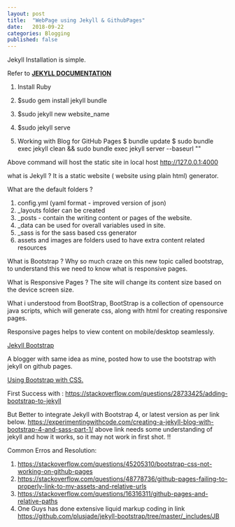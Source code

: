```yaml
---
layout: post
title:  "WebPage using Jekyll & GithubPages"
date:   2018-09-22
categories: Blogging
published: false
---
```


Jekyll Installation is simple.

Refer to
<b> <a href="https://jekyllrb.com/docs/" > JEKYLL DOCUMENTATION </a> </b>


1. Install Ruby
2. $sudo gem install jekyll bundle
3. $sudo jekyll new website_name
4. $sudo jekyll serve

5. Working with Blog for GitHub Pages
   $ bundle update
   $ sudo bundle exec jekyll clean && sudo bundle exec jekyll server --baseurl ""

Above command will host the static site in local host http://127.0.0.1:4000

what is Jekyll ?
It is a static website ( website using plain html) generator.

What are the default folders ?

1. config.yml (yaml format - improved version of json)
2. _layouts folder can be created
3. _posts - contain the writing content or pages of the website.
4. _data can be used for overall variables used in site.
5. _sass is for the sass based css generator
6. assets and images are folders used to have extra content related resources


What is Bootstrap ?
Why so much craze on this new topic called bootstrap, to understand this
we need to know what is responsive pages.



What is Responsive Pages ?
The site will change its content size based on the device screen size.

What i understood from BootStrap,
BootStrap is a collection of opensource java scripts,
which will generate css, along with html for creating responsive pages.

Responsive pages helps to view content on mobile/desktop seamlessly.

<a href="http://jekyllbootstrap.com/"> Jekyll Bootstrap </a>

A blogger with same idea as mine, posted how to use the
bootstrap with jekyll on github pages.

<a href="http://veithen.github.io/2015/03/26/jekyll-bootstrap.html" >
Using Bootstrap with CSS. </a>

First Success with :
https://stackoverflow.com/questions/28733425/adding-bootstrap-to-jekyll

But Better to integrate Jekyll with Bootstrap 4, or latest version as per link
below.
https://experimentingwithcode.com/creating-a-jekyll-blog-with-bootstrap-4-and-sass-part-1/
above link needs some understanding of jekyll and how it works, so it may not work in first shot. !!

Common Erros and Resolution:
1. https://stackoverflow.com/questions/45205310/bootstrap-css-not-working-on-github-pages
2. https://stackoverflow.com/questions/48778736/github-pages-failing-to-properly-link-to-my-assets-and-relative-urls
3. https://stackoverflow.com/questions/16316311/github-pages-and-relative-paths
4.  One Guys has done extensive liquid markup coding
in link https://github.com/plusjade/jekyll-bootstrap/tree/master/_includes/JB

